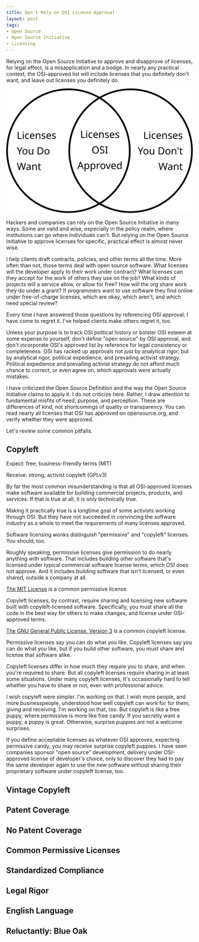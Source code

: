 ```yaml
---
title: Don't Rely on OSI License Approval
layout: post
tags:
- Open Source
- Open Source Initiative
- Licensing
---
```


Relying on the Open Source Initiative to approve and disapprove of licenses, for legal effect, is a misapplication and a bodge.  In nearly any practical context, the OSI-approved list will include licenses that you definitely don't want, and leave out licenses you definitely do.

![Venn Diagram](/images/want-osi-do-not-want.svg)

Hackers and companies can rely on the Open Source Initiative in many ways.  Some are valid and wise, especially in the policy realm, where institutions can go where individuals can't.  But relying on the Open Source Initiative to approve licenses for specific, practical effect is almost never wise.

I help clients draft contracts, policies, and other terms all the time.  More often than not, those terms deal with open source software.  What licenses will the developer apply to their work under contract?  What licenses can they accept for the work of others they use on the job?  What kinds of projects will a service allow, or allow for free?  How will the org share work they do under a grant?  If programmers want to use software they find online under free-of-charge licenses, which are okay, which aren't, and which need special review?

Every time I have answered those questions by referencing OSI approval, I have come to regret it.  I've helped clients make others regret it, too.

Unless your purpose is to track OSI political history or bolster OSI esteem at some expense to yourself, don't define "open source" by OSI approval, and don't incorporate OSI's approved list by reference for legal consistency or completeness.  OSI has racked up approvals not just by analytical rigor, but by analytical rigor, political expedience, and prevailing activist strategy.  Political expedience and prevailing activist strategy do not afford much chance to correct, or even agree on, which approvals were actually mistakes.

I have criticized the Open Source Definition and the way the Open Source Initiative claims to apply it.  I do not criticize here.  Rather, I draw attention to fundamental misfits of need, purpose, and perception.  These are differences of kind, not shortcomings of quality or transparency.  You can read nearly all licenses that OSI has approved on opensource.org, and verify whether they were approved.

Let's review some common pitfalls.

## Copyleft

Expect: free, business-friendly terms (MIT)

Receive: strong, activist copyleft (GPLv3)

By far the most common misunderstanding is that all OSI-approved licenses make software available for building commercial projects, products, and services.  If that is true at all, it is only technically true.

Making it practically true is a longtime goal of some activists working through OSI.  But they have not succeeded in convincing the software industry as a whole to meet the requirements of many licenses approved.

Software licensing wonks distinguish "permissive" and "copyleft" licenses.  You should, too.

Roughly speaking, permissive licenses give permission to do nearly anything with software.  That includes building other software that's licensed under typical commercial software license terms, which OSI does not approve.  And it includes building software that isn't licensed, or even shared, outside a company at all.

[The MIT License](https://opensource.org/licenses/MIT) is a common permissive license.

Copyleft licenses, by contrast, require sharing and licensing new software built with copyleft-licensed software.  Specifically, you must share all the code in the best way for others to make changes, and license under OSI-approved terms.

[The GNU General Public License, Version 3](https://opensource.org/licenses/GPL-3.0) is a common copyleft license.

Permissive licenses say you can do what you like.  Copyleft licenses say you can do what you like, but if you build other software, you must share and license that software alike.

Copyleft licenses differ in how much they require you to share, and when you're required to share.  But all copyleft licenses require sharing in at least some situations.  Under many copyleft licenses, it's occasionally hard to tell whether you have to share or not, even with professional advice.

I wish copyleft were simpler.  I'm working on that.  I wish more people, and more businesspeople, understood how well copyleft can work for for them, giving and receiving.  I'm working on that, too.  But copyleft is like a free puppy, where permissive is more like free candy.  If you secretly want a puppy, a puppy is great.  Otherwise, surprise puppies are not a welcome surprises.

If you define acceptable licenses as whatever OSI approves, expecting permissive candy, you may receive surprise copyleft puppies.  I have seen companies sponsor "open source" development, delivery under OSI-approved license of developer's choice, only to discover they had to pay the same developer again to use the new software without sharing their proprietary software under copyleft license, too.

## Vintage Copyleft

<!--GPLv2 best known-->

<!--Knowledge percolates slowly.  We're working on that together as you read!-->

## Patent Coverage

<!--MIT, BSD-->

<!--UPL-->

## No Patent Coverage

<!--CC0, PD, Bernstein et al., don't roll your own crypto, SQLite-->

## Common Permissive Licenses

<!--diff Blue Oak and OSI-->

## Standardized Compliance

<!--CPAL, badgeware, BSD variants galore-->

<!--changes notices, patch files, name protections-->

## Legal Rigor

<!--Fair-->

## English Language

<!--LiLiQ-->

## Reluctantly: Blue Oak

<!--permissive list, ratings-->

<!--copyleft family tree-->